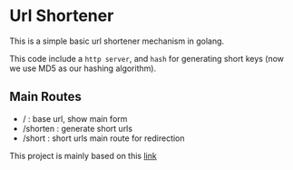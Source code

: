 # Url Shortener
This is a simple basic url shortener mechanism in golang. 

This code include a `http server`, and `hash` for generating short keys (now we use MD5 as our hashing algorithm).

## Main Routes
- / : base url, show main form
- /shorten : generate short urls
- /short : short urls main route for redirection

This project is mainly based on this [link](https://dev.to/envitab/how-to-build-a-url-shortener-with-go-5hn5)
